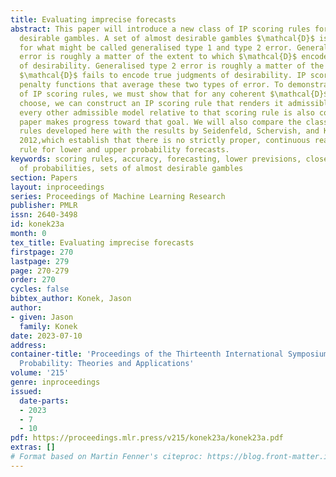```yaml
---
title: Evaluating imprecise forecasts
abstract: This paper will introduce a new class of IP scoring rules for sets of almost
  desirable gambles. A set of almost desirable gambles $\mathcal{D}$ is evaluable
  for what might be called generalised type 1 and type 2 error. Generalised type 1
  error is roughly a matter of the extent to which $\mathcal{D}$ encodes false judgments
  of desirability. Generalised type 2 error is roughly a matter of the extent to which
  $\mathcal{D}$ fails to encode true judgments of desirability. IP scoring rules are
  penalty functions that average these two types of error. To demonstrate the viability
  of IP scoring rules, we must show that for any coherent $\mathcal{D}$ you might
  choose, we can construct an IP scoring rule that renders it admissible. Moreover,
  every other admissible model relative to that scoring rule is also coherent. This
  paper makes progress toward that goal. We will also compare the class of scoring
  rules developed here with the results by Seidenfeld, Schervish, and Kadane from
  2012,which establish that there is no strictly proper, continuous real-valued scoring
  rule for lower and upper probability forecasts.
keywords: scoring rules, accuracy, forecasting, lower previsions, closed convex sets
  of probabilities, sets of almost desirable gambles
section: Papers
layout: inproceedings
series: Proceedings of Machine Learning Research
publisher: PMLR
issn: 2640-3498
id: konek23a
month: 0
tex_title: Evaluating imprecise forecasts
firstpage: 270
lastpage: 279
page: 270-279
order: 270
cycles: false
bibtex_author: Konek, Jason
author:
- given: Jason
  family: Konek
date: 2023-07-10
address:
container-title: 'Proceedings of the Thirteenth International Symposium on Imprecise
  Probability: Theories and Applications'
volume: '215'
genre: inproceedings
issued:
  date-parts:
  - 2023
  - 7
  - 10
pdf: https://proceedings.mlr.press/v215/konek23a/konek23a.pdf
extras: []
# Format based on Martin Fenner's citeproc: https://blog.front-matter.io/posts/citeproc-yaml-for-bibliographies/
---
```

